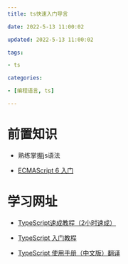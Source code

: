 ```yaml
---
title: ts快速入门导言

date: 2022-5-13 11:00:02

updated: 2022-5-13 11:00:02

tags:

- ts

categories:

- [编程语言, ts]

---
```


# 前置知识

- 熟练掌握js语法

- [ECMAScript 6 入门](https://es6.ruanyifeng.com/)

# 学习网址

- [TypeScript速成教程（2小时速成）](https://github.com/joye61/typescript-tutorial)

- [TypeScript 入门教程](https://github.com/xcatliu/typescript-tutorial)

- [TypeScript 使用手册（中文版）翻译](https://github.com/zhongsp/TypeScript)
